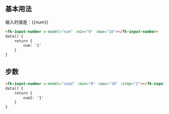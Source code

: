 ## 基本用法
<fk-input-number v-model="num" :min="0" :max="10" ></fk-input-number>
输入的值是：{{num}}
````html
<fk-input-number v-model="num" :min="0" :max="10"></fk-input-number>
data() {
    return {
        num: '1'
    }
}
````

## 步数
<fk-input-number v-model="num2" :min="0" :max="10" :step="2"></fk-input-number>
````html
<fk-input-number v-model="num2" :min="0" :max="10" :step="2"></fk-input-number>
data() {
    return {
        num2: '1'
    }
}
````
<script>
    export default {
        data() {
            return {
                num: '1',
                num2: '1'
            }
        }
    }
</script>